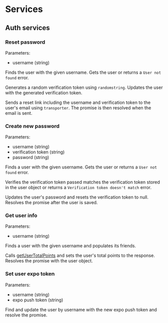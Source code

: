 # Services

## Auth services

### Reset password

Parameters:

- username (string)

Finds the user with the given username. Gets the user or returns a `User not found` error.

Generates a random verification token using `randomstring`. Updates the user with the generated verification token.

Sends a reset link including the username and verification token to the user's email using `transporter`. The promise is then resolved when the email is sent.

### Create new password

Parameters:

- username (string)
- verification token (string)
- password (string)

Finds a user with the given username. Gets the user or returns a `User not found` error.

Verifies the verification token passed matches the verification token stored in the user object or returns a `Verification token doesn't match` error.

Updates the user's password and resets the verification token to null. Resolves the promise after the user is saved.

### Get user info

Parameters:

- username (string)

Finds a user with the given username and populates its friends.

Calls [getUserTotalPoints](#Get%20user%20total%20points) and sets the user's total points to the response. Resolves the promise with the user object.

### Set user expo token

Parameters:

- username (string)
- expo push token (string)

Find and update the user by username with the new expo push token and resolve the promise.
